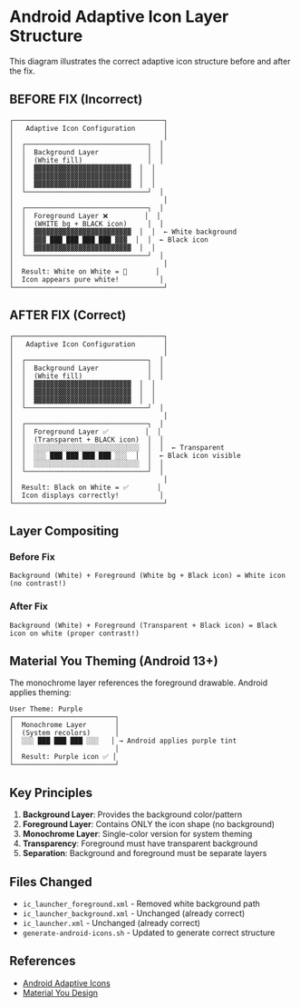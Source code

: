 # Android Adaptive Icon Layer Structure

This diagram illustrates the correct adaptive icon structure before and after the fix.

## BEFORE FIX (Incorrect)

```
┌─────────────────────────────────────┐
│   Adaptive Icon Configuration       │
│                                     │
│  ┌──────────────────────────────┐  │
│  │  Background Layer            │  │
│  │  (White fill)                │  │
│  │  ▓▓▓▓▓▓▓▓▓▓▓▓▓▓▓▓▓▓▓▓▓▓▓▓  │  │
│  │  ▓▓▓▓▓▓▓▓▓▓▓▓▓▓▓▓▓▓▓▓▓▓▓▓  │  │
│  │  ▓▓▓▓▓▓▓▓▓▓▓▓▓▓▓▓▓▓▓▓▓▓▓▓  │  │
│  └──────────────────────────────┘  │
│                                     │
│  ┌──────────────────────────────┐  │
│  │  Foreground Layer ❌         │  │
│  │  (WHITE bg + BLACK icon)     │  │
│  │  ▓▓▓▓▓▓▓▓▓▓▓▓▓▓▓▓▓▓▓▓▓▓▓▓  │  │  ← White background
│  │  ▓▓▓ ███ ███ ███ ███ ▓▓▓  │  │  ← Black icon
│  │  ▓▓▓▓▓▓▓▓▓▓▓▓▓▓▓▓▓▓▓▓▓▓▓▓  │  │
│  └──────────────────────────────┘  │
│                                     │
│  Result: White on White = 🚫       │
│  Icon appears pure white!          │
└─────────────────────────────────────┘
```

## AFTER FIX (Correct)

```
┌─────────────────────────────────────┐
│   Adaptive Icon Configuration       │
│                                     │
│  ┌──────────────────────────────┐  │
│  │  Background Layer            │  │
│  │  (White fill)                │  │
│  │  ▓▓▓▓▓▓▓▓▓▓▓▓▓▓▓▓▓▓▓▓▓▓▓▓  │  │
│  │  ▓▓▓▓▓▓▓▓▓▓▓▓▓▓▓▓▓▓▓▓▓▓▓▓  │  │
│  │  ▓▓▓▓▓▓▓▓▓▓▓▓▓▓▓▓▓▓▓▓▓▓▓▓  │  │
│  └──────────────────────────────┘  │
│                                     │
│  ┌──────────────────────────────┐  │
│  │  Foreground Layer ✅         │  │
│  │  (Transparent + BLACK icon)  │  │
│  │  ░░░░░░░░░░░░░░░░░░░░░░░░░░  │  │  ← Transparent
│  │  ░░░ ███ ███ ███ ███ ░░░  │  │  ← Black icon visible
│  │  ░░░░░░░░░░░░░░░░░░░░░░░░░░  │  │
│  └──────────────────────────────┘  │
│                                     │
│  Result: Black on White = ✅       │
│  Icon displays correctly!          │
└─────────────────────────────────────┘
```

## Layer Compositing

### Before Fix
```
Background (White) + Foreground (White bg + Black icon) = White icon (no contrast!)
```

### After Fix  
```
Background (White) + Foreground (Transparent + Black icon) = Black icon on white (proper contrast!)
```

## Material You Theming (Android 13+)

The monochrome layer references the foreground drawable. Android applies theming:

```
User Theme: Purple
┌─────────────────────────┐
│  Monochrome Layer       │
│  (System recolors)      │
│  ░░░ ███ ███ ███ ░░░   │ → Android applies purple tint
│                         │
│  Result: Purple icon ✅ │
└─────────────────────────┘
```

## Key Principles

1. **Background Layer**: Provides the background color/pattern
2. **Foreground Layer**: Contains ONLY the icon shape (no background)
3. **Monochrome Layer**: Single-color version for system theming
4. **Transparency**: Foreground must have transparent background
5. **Separation**: Background and foreground must be separate layers

## Files Changed

- `ic_launcher_foreground.xml` - Removed white background path
- `ic_launcher_background.xml` - Unchanged (already correct)
- `ic_launcher.xml` - Unchanged (already correct)
- `generate-android-icons.sh` - Updated to generate correct structure

## References

- [Android Adaptive Icons](https://developer.android.com/develop/ui/views/launch/icon_design_adaptive)
- [Material You Design](https://m3.material.io/styles/icons/overview)
